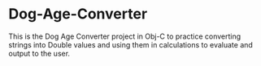 Dog-Age-Converter
=================
This is the Dog Age Converter project in Obj-C to practice converting strings into Double values and using them in calculations to evaluate and output to the user.

